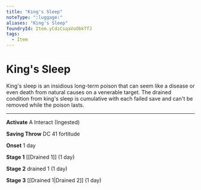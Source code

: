 ```yaml
---
title: "King's Sleep"
noteType: ":luggage:"
aliases: "King's Sleep"
foundryId: Item.yCdzCsqaVuObkTfJ
tags:
  - Item
---
```


# King's Sleep

King's sleep is an insidious long-term poison that can seem like a disease or even death from natural causes on a venerable target. The drained condition from king's sleep is cumulative with each failed save and can't be removed while the poison lasts.

* * *

**Activate** A Interact (Ingested)

**Saving Throw** DC 41 fortitude

**Onset** 1 day

**Stage 1** [[Drained 1]] (1 day)

**Stage 2** drained 1 (1 day)

**Stage 3** [[Drained 1|Drained 2]] (1 day)
